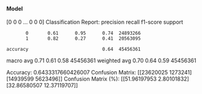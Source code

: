 #### Model
[0 0 0 ... 0 0 0]
Classification Report:
              precision    recall  f1-score   support

           0       0.61      0.95      0.74  24893266
           1       0.82      0.27      0.41  20563095

    accuracy                           0.64  45456361
   macro avg       0.71      0.61      0.58  45456361
weighted avg       0.70      0.64      0.59  45456361

Accuracy: 0.6433317660426007
Confusion Matrix:
[[23620025  1273241]
 [14939599  5623496]]
Confusion Matrix (%):
[[51.96197953  2.80101832]
 [32.86580507 12.37119707]]
